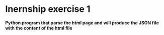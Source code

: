 # Inernship exercise 1
  **Python program that parse the html page and will produce the JSON file with the content of the html file**
